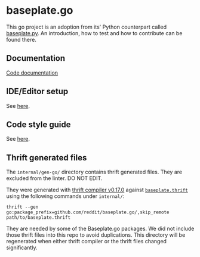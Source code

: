 # baseplate.go

This go project is an adoption from its' Python counterpart called [baseplate.py][baseplate.py]. An introduction, how to test and how to contribute can be found there.

## Documentation

[Code documentation][godev]

## IDE/Editor setup

See [here](Editor.md).

## Code style guide

See [here](Style.md).

## Thrift generated files

The `internal/gen-go/` directory contains thrift generated files.
They are excluded from the linter.
DO NOT EDIT.

They were generated with [thrift compiler v0.17.0][thrift-version] against
[`baseplate.thrift`][baseplate.thrift]
using the following commands under `internal/`:

```
thrift --gen go:package_prefix=github.com/reddit/baseplate.go/,skip_remote path/to/baseplate.thrift
```

They are needed by some of the Baseplate.go packages.
We did not include those thrift files into this repo to avoid duplications.
This directory will be regenerated when either thrift compiler or the thrift
files changed significantly.

[baseplate.py]: https://github.com/reddit/baseplate.py

[baseplate.thrift]: https://github.com/reddit/baseplate.py/blob/c47b5f29a99b8465987f37237da3e4a53ed55a0c/baseplate/thrift/baseplate.thrift

[godev]: https://pkg.go.dev/github.com/reddit/baseplate.go

[thrift-version]: https://github.com/apache/thrift/releases/tag/v0.17.0
